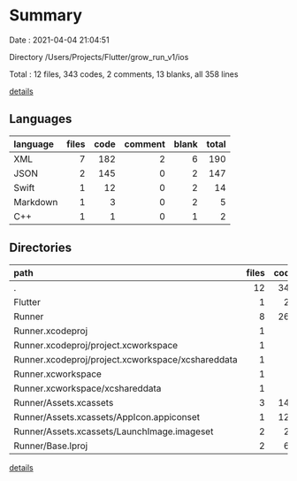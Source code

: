 # Summary

Date : 2021-04-04 21:04:51

Directory /Users/Projects/Flutter/grow_run_v1/ios

Total : 12 files,  343 codes, 2 comments, 13 blanks, all 358 lines

[details](details.md)

## Languages
| language | files | code | comment | blank | total |
| :--- | ---: | ---: | ---: | ---: | ---: |
| XML | 7 | 182 | 2 | 6 | 190 |
| JSON | 2 | 145 | 0 | 2 | 147 |
| Swift | 1 | 12 | 0 | 2 | 14 |
| Markdown | 1 | 3 | 0 | 2 | 5 |
| C++ | 1 | 1 | 0 | 1 | 2 |

## Directories
| path | files | code | comment | blank | total |
| :--- | ---: | ---: | ---: | ---: | ---: |
| . | 12 | 343 | 2 | 13 | 358 |
| Flutter | 1 | 26 | 0 | 1 | 27 |
| Runner | 8 | 267 | 2 | 10 | 279 |
| Runner.xcodeproj | 1 | 8 | 0 | 1 | 9 |
| Runner.xcodeproj/project.xcworkspace | 1 | 8 | 0 | 1 | 9 |
| Runner.xcodeproj/project.xcworkspace/xcshareddata | 1 | 8 | 0 | 1 | 9 |
| Runner.xcworkspace | 1 | 8 | 0 | 1 | 9 |
| Runner.xcworkspace/xcshareddata | 1 | 8 | 0 | 1 | 9 |
| Runner/Assets.xcassets | 3 | 148 | 0 | 4 | 152 |
| Runner/Assets.xcassets/AppIcon.appiconset | 1 | 122 | 0 | 1 | 123 |
| Runner/Assets.xcassets/LaunchImage.imageset | 2 | 26 | 0 | 3 | 29 |
| Runner/Base.lproj | 2 | 61 | 2 | 2 | 65 |

[details](details.md)